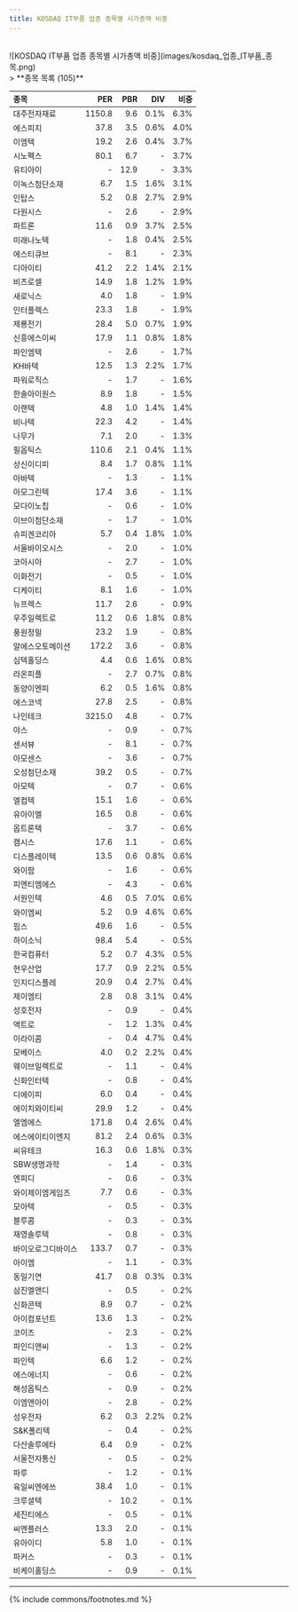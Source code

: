 ```yaml
---
title: KOSDAQ IT부품 업종 종목별 시가총액 비중
---
```

<br>
![KOSDAQ IT부품 업종 종목별 시가총액 비중](images/kosdaq_업종_IT부품_종목.png)
<br>
> **종목 목록 (105)**<a id="list"></a>

| **종목** | **PER** | **PBR** | **DIV** | **비중** |
| :------- | ------: | ------: | ------: | -------: |
| 대주전자재료 | 1150.8 | 9.6 | 0.1% | 6.3% |
| 에스피지 | 37.8 | 3.5 | 0.6% | 4.0% |
| 이엠텍 | 19.2 | 2.6 | 0.4% | 3.7% |
| 시노펙스 | 80.1 | 6.7 | - | 3.7% |
| 유티아이 | - | 12.9 | - | 3.3% |
| 이녹스첨단소재 | 6.7 | 1.5 | 1.6% | 3.1% |
| 인탑스 | 5.2 | 0.8 | 2.7% | 2.9% |
| 다원시스 | - | 2.6 | - | 2.9% |
| 파트론 | 11.6 | 0.9 | 3.7% | 2.5% |
| 미래나노텍 | - | 1.8 | 0.4% | 2.5% |
| 에스티큐브 | - | 8.1 | - | 2.3% |
| 디아이티 | 41.2 | 2.2 | 1.4% | 2.1% |
| 비츠로셀 | 14.9 | 1.8 | 1.2% | 1.9% |
| 새로닉스 | 4.0 | 1.8 | - | 1.9% |
| 인터플렉스 | 23.3 | 1.8 | - | 1.9% |
| 제룡전기 | 28.4 | 5.0 | 0.7% | 1.9% |
| 신흥에스이씨 | 17.9 | 1.1 | 0.8% | 1.8% |
| 파인엠텍 | - | 2.6 | - | 1.7% |
| KH바텍 | 12.5 | 1.3 | 2.2% | 1.7% |
| 파워로직스 | - | 1.7 | - | 1.6% |
| 한솔아이원스 | 8.9 | 1.8 | - | 1.5% |
| 이랜텍 | 4.8 | 1.0 | 1.4% | 1.4% |
| 비나텍 | 22.3 | 4.2 | - | 1.4% |
| 나무가 | 7.1 | 2.0 | - | 1.3% |
| 필옵틱스 | 110.6 | 2.1 | 0.4% | 1.1% |
| 상신이디피 | 8.4 | 1.7 | 0.8% | 1.1% |
| 아바텍 | - | 1.3 | - | 1.1% |
| 아모그린텍 | 17.4 | 3.6 | - | 1.1% |
| 모다이노칩 | - | 0.6 | - | 1.0% |
| 이브이첨단소재 | - | 1.7 | - | 1.0% |
| 슈피겐코리아 | 5.7 | 0.4 | 1.8% | 1.0% |
| 서울바이오시스 | - | 2.0 | - | 1.0% |
| 코아시아 | - | 2.7 | - | 1.0% |
| 이화전기 | - | 0.5 | - | 1.0% |
| 디케이티 | 8.1 | 1.6 | - | 1.0% |
| 뉴프렉스 | 11.7 | 2.6 | - | 0.9% |
| 우주일렉트로 | 11.2 | 0.6 | 1.8% | 0.8% |
| 풍원정밀 | 23.2 | 1.9 | - | 0.8% |
| 알에스오토메이션 | 172.2 | 3.6 | - | 0.8% |
| 심텍홀딩스 | 4.4 | 0.6 | 1.6% | 0.8% |
| 라온피플 | - | 2.7 | 0.7% | 0.8% |
| 동양이엔피 | 6.2 | 0.5 | 1.6% | 0.8% |
| 에스코넥 | 27.8 | 2.5 | - | 0.8% |
| 나인테크 | 3215.0 | 4.8 | - | 0.7% |
| 야스 | - | 0.9 | - | 0.7% |
| 센서뷰 | - | 8.1 | - | 0.7% |
| 아모센스 | - | 3.6 | - | 0.7% |
| 오성첨단소재 | 39.2 | 0.5 | - | 0.7% |
| 아모텍 | - | 0.7 | - | 0.6% |
| 엘컴텍 | 15.1 | 1.6 | - | 0.6% |
| 유아이엘 | 16.5 | 0.8 | - | 0.6% |
| 옵트론텍 | - | 3.7 | - | 0.6% |
| 캠시스 | 17.6 | 1.1 | - | 0.6% |
| 디스플레이텍 | 13.5 | 0.6 | 0.8% | 0.6% |
| 와이팜 | - | 1.6 | - | 0.6% |
| 피엔티엠에스 | - | 4.3 | - | 0.6% |
| 서원인텍 | 4.6 | 0.5 | 7.0% | 0.6% |
| 와이엠씨 | 5.2 | 0.9 | 4.6% | 0.6% |
| 핌스 | 49.6 | 1.6 | - | 0.5% |
| 하이소닉 | 98.4 | 5.4 | - | 0.5% |
| 한국컴퓨터 | 5.2 | 0.7 | 4.3% | 0.5% |
| 현우산업 | 17.7 | 0.9 | 2.2% | 0.5% |
| 인지디스플레 | 20.9 | 0.4 | 2.7% | 0.4% |
| 제이엠티 | 2.8 | 0.8 | 3.1% | 0.4% |
| 성호전자 | - | 0.9 | - | 0.4% |
| 액트로 | - | 1.2 | 1.3% | 0.4% |
| 이라이콤 | - | 0.4 | 4.7% | 0.4% |
| 모베이스 | 4.0 | 0.2 | 2.2% | 0.4% |
| 웨이브일렉트로 | - | 1.1 | - | 0.4% |
| 신화인터텍 | - | 0.8 | - | 0.4% |
| 디에이피 | 6.0 | 0.4 | - | 0.4% |
| 에이치와이티씨 | 29.9 | 1.2 | - | 0.4% |
| 엘엠에스 | 171.8 | 0.4 | 2.6% | 0.4% |
| 에스에이티이엔지 | 81.2 | 2.4 | 0.6% | 0.3% |
| 씨유테크 | 16.3 | 0.6 | 1.8% | 0.3% |
| SBW생명과학 | - | 1.4 | - | 0.3% |
| 엔피디 | - | 0.6 | - | 0.3% |
| 와이제이엠게임즈 | 7.7 | 0.6 | - | 0.3% |
| 모아텍 | - | 0.5 | - | 0.3% |
| 블루콤 | - | 0.3 | - | 0.3% |
| 재영솔루텍 | - | 0.8 | - | 0.3% |
| 바이오로그디바이스 | 133.7 | 0.7 | - | 0.3% |
| 아이엠 | - | 1.1 | - | 0.3% |
| 동일기연 | 41.7 | 0.8 | 0.3% | 0.3% |
| 삼진엘앤디 | - | 0.5 | - | 0.2% |
| 신화콘텍 | 8.9 | 0.7 | - | 0.2% |
| 아이컴포넌트 | 13.6 | 1.3 | - | 0.2% |
| 코이즈 | - | 2.3 | - | 0.2% |
| 파인디앤씨 | - | 1.3 | - | 0.2% |
| 파인텍 | 6.6 | 1.2 | - | 0.2% |
| 에스에너지 | - | 0.6 | - | 0.2% |
| 해성옵틱스 | - | 0.9 | - | 0.2% |
| 이엠앤아이 | - | 2.8 | - | 0.2% |
| 성우전자 | 6.2 | 0.3 | 2.2% | 0.2% |
| S&K폴리텍 | - | 0.4 | - | 0.2% |
| 다산솔루에타 | 6.4 | 0.9 | - | 0.2% |
| 서울전자통신 | - | 0.5 | - | 0.2% |
| 파루 | - | 1.2 | - | 0.1% |
| 육일씨엔에쓰 | 38.4 | 1.0 | - | 0.1% |
| 크루셜텍 | - | 10.2 | - | 0.1% |
| 세진티에스 | - | 0.5 | - | 0.1% |
| 씨엔플러스 | 13.3 | 2.0 | - | 0.1% |
| 유아이디 | 5.8 | 1.0 | - | 0.1% |
| 파커스 | - | 0.3 | - | 0.1% |
| 비케이홀딩스 | - | 0.9 | - | 0.1% |

---
{% include commons/footnotes.md %}